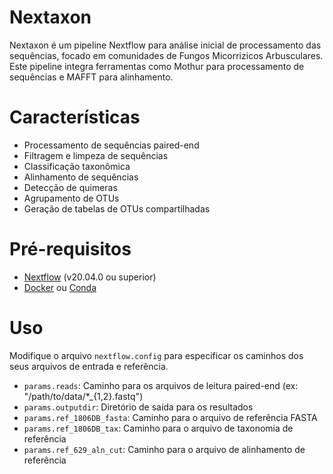 # Nextaxon
Nextaxon é um pipeline Nextflow para análise inicial de processamento das sequências, focado em comunidades de Fungos Micorrizicos Arbusculares. 
  Este pipeline integra ferramentas como Mothur para processamento de sequências e MAFFT para alinhamento.

# Características

- Processamento de sequências paired-end
- Filtragem e limpeza de sequências
- Classificação taxonômica
- Alinhamento de sequências
- Detecção de quimeras
- Agrupamento de OTUs
- Geração de tabelas de OTUs compartilhadas

# Pré-requisitos

- [Nextflow](https://www.nextflow.io/) (v20.04.0 ou superior)
- [Docker](https://www.docker.com/) ou [Conda](https://anaconda.org/anaconda/conda) 

# Uso

Modifique o arquivo `nextflow.config` para especificar os caminhos dos seus arquivos de entrada e referência.
- `params.reads`: Caminho para os arquivos de leitura paired-end (ex: "/path/to/data/*_{1,2}.fastq")
- `params.outputdir`: Diretório de saída para os resultados
- `params.ref_1806DB_fasta`: Caminho para o arquivo de referência FASTA
- `params.ref_1806DB_tax`: Caminho para o arquivo de taxonomia de referência
- `params.ref_629_aln_cut`: Caminho para o arquivo de alinhamento de referência
